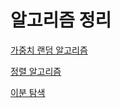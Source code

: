 # 알고리즘 정리


[가중치 랜덤 알고리즘](https://github.com/russell-seo/Algorithm/blob/main/random.md)

[정렬 알고리즘]()

[이분 탐색](https://github.com/russell-seo/Algorithm/blob/main/chapter/%EC%9D%B4%EB%B6%84%ED%83%90%EC%83%89.md)
